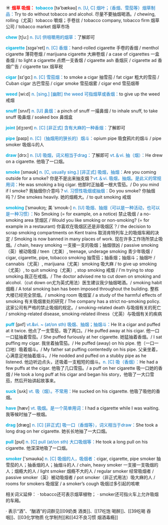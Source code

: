 ☀ <font color="red">**烟草 吸烟：**</font>
<font color="sky blue">**tobacco**</font> [tə'bækəʊ] 
<font color="#0070c0">n. [U, C] 烟叶；（香烟、雪茄等）烟草制品：</font>Try to do without tobacco and alcohol. 尽量不要抽烟喝酒。/ chewing, rolling（尤英）tobacco 嚼烟；手卷丝 / tobacco company, tobacco firm 烟草公司 / tobacco market 烟草市场

<font color="sky blue">**chew**</font> [tʃu:] 
<font color="#0070c0">n. [U] 供咀嚼用的烟草：</font>了解即可

<font color="sky blue">**cigarette**</font> [sɪɡə'ret] 
<font color="#0070c0">n. [C] 香烟：</font>hand-rolled cigarette 手卷的香烟 / menthol cigarette 薄荷卷烟 / marijuana cigarette 大麻卷烟 / a case of cigarettes 一盒香烟 / to light a cigarette 点燃一支香烟 / cigarette ash 香烟灰 / cigarette ad 香烟广告 / cigarette tax 烟草税

<font color="sky blue">**cigar**</font> [sɪ'ɡɑː] 
<font color="#0070c0">n. [C] 雪茄烟：</font>to smoke a cigar 抽雪茄 / fat cigar 粗大的雪茄 / Cuban cigar 古巴雪茄 / cigar smoke 雪茄烟雾 / cigar end 雪茄烟蒂

<font color="sky blue">**weed**</font> [wi:d] 
<font color="#0070c0">n. [sing.] [幽默] the weed 可指烟草或香烟：</font>to give up the weed 戒烟
           
<font color="sky blue">**snuff**</font> [snʌf]
<font color="#0070c0">n. [U] 鼻烟：</font>a pinch of snuff 一撮鼻烟 / to inhale snuff, to take snuff 吸鼻烟 / soaked box 鼻烟盒
           
<font color="sky blue">**joint**</font> [dʒɔɪnt]
<font color="#0070c0">n. [C] [非正式] 含有大麻的一种香烟：</font>了解即可

<font color="sky blue">**pipe**</font> [paɪp] 
<font color="#0070c0">n. [C]（抽烟用的狭长的）烟斗：</font>opium pipe 吸食鸦片的烟斗 / pipe smoker 吸烟斗的人

<font color="sky blue">**draw**</font> [drɔ:] 
<font color="#0070c0">n. [U] 吸烟，词义相当于drag：</font>了解即可 <font color="#0070c0">vt.＆vi. 抽（烟）：</font>He drew on a cigarette. 他吸了一口烟。

<font color="sky blue">**smoke**</font> [sməʊk] 
<font color="#0070c0">n. [C, usually sing.] [非正式] 吸烟，抽烟：</font>Are you coming outside for a smoke? 你是不是出来抽支烟？<font color="#0070c0">vt.＆vi. 吸烟，抽烟。是此义的常规用词：</font>He was smoking a big cigar. 他那时正抽着一根大雪茄。/ Do you mind if I smoke? 我抽烟你介意吗？<font color="#0070c0">vi. 习惯性吸烟或抽烟：</font>Do you smoke? 你抽烟吗？/ She smokes heavily. 她的烟瘾大。/ to quit smoking 戒烟
           
<font color="sky blue">**smoking**</font> [ˈsməʊkɪŋ; 美 ˈsmoʊk-]
<font color="#0070c0">n. [U] 吸烟、抽烟（可以是一种活动，也可以是一种习惯）：</font>No Smoking (= for example, on a notice) 禁止吸烟 / a no-smoking area 禁烟区 / Would you like smoking or non-smoking? (= for example in a restaurant) 你喜欢在吸烟区还是非吸烟区？/ the decision to scrap smoking compartments on Kent trains 取消肯特列车上的吸烟车厢的决定 / Smoking is now banned in many places of work. 现在许多工作场所禁止吸烟。/ chain, heavy smoking 一支接一支的吸烟；抽烟很凶 / passive smoking（英）被动吸烟 / teen（尤美）, teenage, underage smoking 青少年吸烟 / cigar, cigarette, pipe, tobacco smoking 抽雪茄；抽香烟；抽烟斗；抽烟叶 / cannabis（尤英）, marijuana（尤美）smoking 吸大麻 / to give up smoking（尤英）, to quit smoking（尤美）, stop smoking 戒烟 / I'm trying to stop smoking.我正在戒烟。/ The doctor advised me to cut down on smoking and alcohol.（cut down on尤为英式用法）医生建议我少抽烟喝酒。/ smoking habit 烟瘾 / A total smoking ban has been imposed throughout the building. 整栋大楼已经完全禁烟。/ smoking room 吸烟室 / a study of the harmful effects of smoking 有关吸烟害处的研究 / The company has a strict no-smoking policy.这家公司有严格的禁止吸烟的规定。/ smoking-related death 与吸烟有关的死亡 / smoking-related disease, smoking-related illness（尤英）与吸烟有关的疾病
           
<font color="sky blue">**puff**</font> [pʌf]
<font color="#0070c0">vt.&vi. ~ (at/on sth) 吸烟、抽烟；抽烟斗：</font>He lit a cigar and puffed at it twice. 他点了一支雪茄，吸了两口。/ He puffed away at his cigar. 他一口一口猛抽着雪茄。/ She puffed furiously at her cigarette. 她猛抽着香烟。/ I sat puffing my cigar. 我坐着抽雪茄。/ He puffed (away) on his pipe. 他（一口一口地）吸着烟斗。/ My father sat puffing contentedly on his pipe. 父亲坐着，心满意足地抽着烟斗。/ He nodded and puffed on a stubby pipe as he listened. 他边听边点头，还吸着一支粗短的烟斗。<font color="#0070c0">n. [C] 吸（香烟）：</font>He had a few puffs at the cigar. 他吸了几口雪茄。/ a puff on her cigarette 吸一口她的香烟 / He took a long puff at his cigar and began his story，他吸了一大口雪茄，然后开始讲起故事来。

<font color="sky blue">**suck**</font> [sʌk] 
<font color="#0070c0">vt. 吸（烟）。不常用：</font>He sucked on his cigarette. 他吸了吸他的香烟。

<font color="sky blue">**have**</font> [hæv] 
<font color="#0070c0">vt. 吸烟。是一个简单用词：</font>I had a cigarette while I was waiting. 我等候时抽了一根烟。

<font color="sky blue">**drag**</font> [dræɡ] 
<font color="#0070c0">n. [C] [非正式] 吸一口（香烟等），词义相当于draw：</font>She took a long drag on her cigarette. 她长长地抽了一大口烟。

<font color="sky blue">**pull**</font> [pʊl] 
<font color="#0070c0">n. [C] pull (at/on sth) 大口吸烟等：</font>He took a long pull on his cigarette. 他深深地吸了一口烟。

<font color="sky blue">**smoker**</font> ['sməʊkə] 
<font color="#0070c0">n. [C] 吸烟的人，吸烟者：</font>cigar, cigarette, pipe smoker 抽雪茄的人；抽香烟的人；抽烟斗的人 / chain, heavy smoker 一支接一支吸烟的人；烟瘾大的人 / light smoker 烟瘾不大的人 / regular smoker 经常吸烟者 / passive smoker（英）被动吸烟者 / pot smoker（非正式用法）吸大麻的人 / rooms for smokers 吸烟室 / a smoker’s cough 吸烟过多引起的咳嗽 

相关词义延伸：
· tobacco还可表示烟草植物；
· smoker还可指火车上允许吸烟的车厢。

· 表示“酒”、“酗酒”的词群见[[09奶类 酒类]]、[[17吃饱 喝醉]]、[[39吃喝 吞咽]]、[[03化学物质 化学制剂]]和[[42不良习惯 烟酒毒瘾]]
